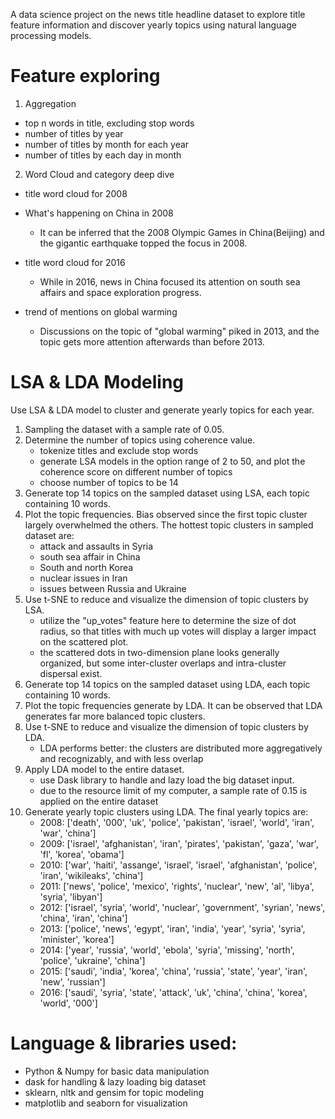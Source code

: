 A data science project on the news title headline dataset to explore title feature information and discover yearly topics using natural language processing models.

# Feature exploring

1. Aggregation

- top n words in title, excluding stop words
- number of titles by year
- number of titles by month for each year
- number of titles by each day in month

2. Word Cloud and category deep dive
- title word cloud for 2008
- What's happening on China in 2008

	- It can be inferred that the 2008 Olympic Games in China(Beijing) and the gigantic earthquake topped the focus in 2008.

- title word cloud for 2016

	- While in 2016, news in China focused its attention on south sea affairs and space exploration progress.

- trend of mentions on global warming 

	- Discussions on the topic of "global warming" piked in 2013, and the topic gets more attention afterwards than before 2013.


# LSA & LDA Modeling
Use LSA & LDA model to cluster and generate yearly topics for each year. 

1. Sampling the dataset with a sample rate of 0.05.
2. Determine the number of topics using coherence value.
	- tokenize titles and exclude stop words
	- generate LSA models in the option range of 2 to 50, and plot the coherence score on different number of topics
	- choose number of topics to be 14
3. Generate top 14 topics on the sampled dataset using LSA, each topic containing 10 words.
4. Plot the topic frequencies. Bias observed since the first topic cluster largely overwhelmed the others. The hottest topic clusters in sampled dataset are:
	- attack and assaults in Syria
	- south sea affair in China
	- South and north Korea
	- nuclear issues in Iran
	- issues between Russia and Ukraine
5. Use t-SNE to reduce and visualize the dimension of topic clusters by LSA.
	- utilize the "up_votes" feature here to determine the size of dot radius, so that titles with much up votes will display a larger impact on the scattered plot.
	- the scattered dots in two-dimension plane looks generally organized, but some inter-cluster overlaps and intra-cluster dispersal exist.
6. Generate top 14 topics on the sampled dataset using LDA, each topic containing 10 words.
7. Plot the topic frequencies generate by LDA. It can be observed that LDA generates far more balanced topic clusters.
8. Use t-SNE to reduce and visualize the dimension of topic clusters by LDA.
	- LDA performs better: the clusters are distributed more aggregatively and recognizably, and with less overlap
9. Apply LDA model to the entire dataset.
	- use Dask library to handle and lazy load the big dataset input.
	- due to the resource limit of my computer, a sample rate of 0.15 is applied on the entire dataset
10. Generate yearly topic clusters using LDA. The final yearly topics are:
	- 2008: ['death', '000', 'uk', 'police', 'pakistan', 'israel', 'world', 'iran', 'war', 'china']
	- 2009: ['israel', 'afghanistan', 'iran', 'pirates', 'pakistan', 'gaza', 'war', 'fl', 'korea', 'obama']
	- 2010: ['war', 'haiti', 'assange', 'israel', 'israel', 'afghanistan', 'police', 'iran', 'wikileaks', 'china']
	- 2011: ['news', 'police', 'mexico', 'rights', 'nuclear', 'new', 'al', 'libya', 'syria', 'libyan']
	- 2012: ['israel', 'syria', 'world', 'nuclear', 'government', 'syrian', 'news', 'china', 'iran', 'china']
	- 2013: ['police', 'news', 'egypt', 'iran', 'india', 'year', 'syria', 'syria', 'minister', 'korea']
	- 2014: ['year', 'russia', 'world', 'ebola', 'syria', 'missing', 'north', 'police', 'ukraine', 'china']
	- 2015: ['saudi', 'india', 'korea', 'china', 'russia', 'state', 'year', 'iran', 'new', 'russian']
	- 2016: ['saudi', 'syria', 'state', 'attack', 'uk', 'china', 'china', 'korea', 'world', '000']
	
	
# Language & libraries used:
- Python & Numpy
	for basic data manipulation
- dask
	for handling & lazy loading big dataset
- sklearn, nltk and gensim
	for topic modeling
- matplotlib and seaborn
	for visualization